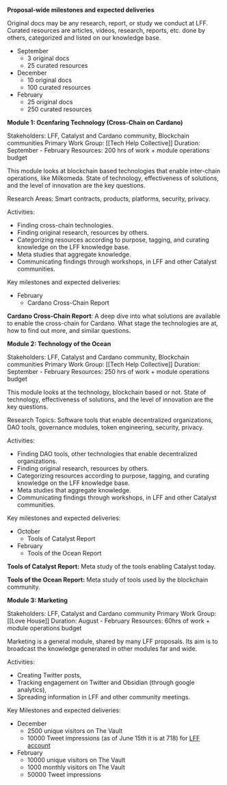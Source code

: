 **Proposal-wide milestones and expected deliveries**

  

Original docs may be any research, report, or study we conduct at LFF. Curated resources are articles, videos, research, reports, etc. done by others, categorized and listed on our knowledge base.

  

-   September
	-   3 original docs 
	-   25 curated resources 
-   December
	-   10 original docs
	-   100 curated resources
-   February
	-   25 original docs
	-   250 curated resources 

  

**Module 1: Ocenfaring Technology (Cross-Chain on Cardano)**

Stakeholders: LFF, Catalyst and Cardano community, Blockchain communities
Primary Work Group: [[Tech Help Collective]]
Duration: September - February
Resources: 200 hrs of work + module operations budget 


This module looks at blockchain based technologies that enable inter-chain operations, like Milkomeda. State of technology, effectiveness of solutions, and the level of innovation are the key questions. 

  

Research Areas: Smart contracts, products, platforms, security, privacy. 

  

Activities:

-   Finding cross-chain technologies.
-   Finding original research, resources by others.
-   Categorizing resources according to purpose, tagging, and curating knowledge on the LFF knowledge base.
-   Meta studies that aggregate knowledge.
-   Communicating findings through workshops, in LFF and other Catalyst communities.

  

Key milestones and expected deliveries:

-   February
	-   Cardano Cross-Chain Report

  

**Cardano Cross-Chain Report**: A deep dive into what solutions are available to enable the cross-chain for Cardano. What stage the technologies are at, how to find out more, and similar questions.

  

**Module 2: Technology of the Ocean**

Stakeholders: LFF, Catalyst and Cardano community, Blockchain communities
Primary Work Group: [[Tech Help Collective]]
Duration: September - February
Resources: 250 hrs of work + module operations budget 

  

This module looks at the technology, blockchain based or not. State of technology, effectiveness of solutions, and the level of innovation are the key questions.

  

Research Topics: Software tools that enable decentralized organizations, DAO tools, governance modules, token engineering, security, privacy.

  

Activities:

-   Finding DAO tools, other technologies that enable decentralized organizations.
-   Finding original research, resources by others.
-   Categorizing resources according to purpose, tagging, and curating knowledge on the LFF knowledge base.
-   Meta studies that aggregate knowledge.
-   Communicating findings through workshops, in LFF and other Catalyst communities.

  

Key milestones and expected deliveries:

-   October
	-   Tools of Catalyst Report
-   February
	-   Tools of the Ocean Report

  

**Tools of Catalyst Report:** Meta study of the tools enabling Catalyst today. 

**Tools of the Ocean Report:** Meta study of tools used by the blockchain community.

  

**Module 3: Marketing**

Stakeholders: LFF, Catalyst and Cardano community
Primary Work Group: [[Love House]]
Duration: August - February
Resources: 60hrs of work + module operations budget

  

Marketing is a general module, shared by many LFF proposals. Its aim is to broadcast the knowledge generated in other modules far and wide. 

  

Activities:

-   Creating Twitter posts, 
-   Tracking engagement on Twitter and Obsidian (through google analytics), 
-   Spreading information in LFF and other community meetings. 

  

Key Milestones and expected deliveries:

-   December
	-   2500 unique visitors on The Vault
	-   10000 Tweet impressions (as of June 15th it is at 718) for [LFF account](https://twitter.com/LittleFishDAO)
-   February
	-   10000 unique visitors on The Vault
	-   1000 monthly visitors on The Vault
	-   50000 Tweet impressions